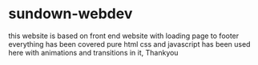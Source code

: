 # sundown-webdev
this website is based on front end website  with loading page to footer everything has been covered pure html css and javascript has been used here with animations and transitions in it, Thankyou
